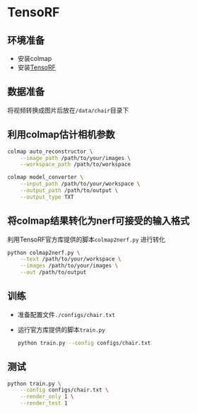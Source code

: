 # TensoRF

## 环境准备

- 安装colmap
- 安装[TensoRF](https://github.com/apchenstu/TensoRF)

## 数据准备

将视频转换成图片后放在`/data/chair`目录下

## 利用colmap估计相机参数

```bash
colmap auto_reconstructor \
	--image_path /path/to/your/images \
	--workspace_path /path/to/workspace

colmap model_converter \
	--input_path /path/to/your/workspace \
	--output_path /path/to/output \
	--output_type TXT
```

## 将colmap结果转化为nerf可接受的输入格式

利用TensoRF官方库提供的脚本`colmap2nerf.py` 进行转化

```bash
python colmap2nerf.py \
	--text /path/to/your/workspace \
	--images /path/to/your/images \
	--out /path/to/output
```

## 训练

- 准备配置文件`./configs/chair.txt`

- 运行官方库提供的脚本`train.py`

  ```bash
  python train.py --config configs/chair.txt
  ```

## 测试

```bash
python train.py \
	--config configs/chair.txt \
	--render_only 1 \
	--render_test 1
```

